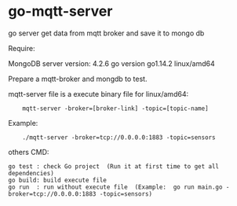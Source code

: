 # go-mqtt-server
go server get data from mqtt broker and save it to mongo db


Require:

MongoDB server version: 4.2.6
go version go1.14.2 linux/amd64


Prepare a mqtt-broker and mongdb to test.


mqtt-server file is a execute binary file for linux/amd64:	

		mqtt-server -broker=[broker-link] -topic=[topic-name]

Example:

		./mqtt-server -broker=tcp://0.0.0.0:1883 -topic=sensors
		

		
		

others CMD:
	
	go test : check Go project  (Run it at first time to get all dependencies)
	go build: build execute file
	go run  : run without execute file  (Example:  go run main.go -broker=tcp://0.0.0.0:1883 -topic=sensors)
	

